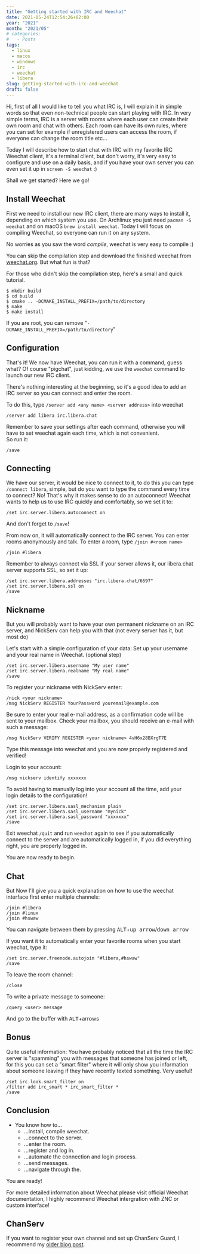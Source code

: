 ```yaml
---
title: "Getting started with IRC and Weechat"
date: 2021-05-24T12:54:26+02:00
year: "2021"
month: "2021/05"
# categories:
#   - Posts
tags:
  - linux
  - macos
  - windows
  - irc
  - weechat
  - libera
slug: getting-started-with-irc-and-weechat
draft: false
---
```


Hi, first of all I would like to tell you what IRC is, I will explain it in simple words so that even non-technical people can start playing with IRC.
In very simple terms, IRC is a server with rooms where each user can create their own room and chat with others.
Each room can have its own rules, where you can set for example if unregistered users can access the room, if everyone can change the room title etc...

Today I will describe how to start chat with IRC with my favorite IRC Weechat client, it's a terminal client, but don't worry, it's very easy to configure and use on a daily basis, and if you have your own server you can even set it up in `screen -S weechat` :)

Shall we get started? Here we go!

## Install Weechat

First we need to install our new IRC client, there are many ways to install it, depending on which system you use.
On Archlinux you just need `pacman -S weechat` and on macOS `brew install weechat`.
Today I will focus on compiling Weechat, so everyone can run it on any system.

No worries as you saw the word _compile_, weechat is very easy to compile :)

You can skip the compilation step and download the finished weechat from [weechat.org](https://weechat.org/). But what fun is that?

For those who didn't skip the compilation step, here's a small and quick tutorial.

```
$ mkdir build
$ cd build
$ cmake .. -DCMAKE_INSTALL_PREFIX=/path/to/directory
$ make
$ make install
```

If you are root, you can remove "`-DCMAKE_INSTALL_PREFIX=/path/to/directory`"

## Configuration

That's it! We now have Weechat, you can run it with a command, guess what? Of course "pigchat", just kidding, we use the `weechat` command to launch our new IRC client.

There's nothing interesting at the beginning, so it's a good idea to add an IRC server so you can connect and enter the room.

To do this, type `/server add <any name> <server address>` into weechat

```
/server add libera irc.libera.chat
```

Remember to save your settings after each command, otherwise you will have to set weechat again each time, which is not convenient.  
So run it:

```
/save
```

## Connecting

We have our server, it would be nice to connect to it, to do this you can type `/connect libera`, simple, but do you want to type the command every time to connect? No!
That's why it makes sense to do an autoconnect!
Weechat wants to help us to use IRC quickly and comfortably, so we set it to:

```
/set irc.server.libera.autoconnect on
```

And don't forget to `/save`!

From now on, it will automatically connect to the IRC server. You can enter rooms anonymously and talk.
To enter a room, type `/join #<room name>`

```
/join #libera
```

Remember to always connect via SSL if your server allows it, our libera.chat server supports SSL, so set it up:

```
/set irc.server.libera.addresses "irc.libera.chat/6697"
/set irc.server.libera.ssl on
/save
```

## Nickname

But you will probably want to have your own permanent nickname on an IRC server, and NickServ can help you with that (not every server has it, but most do)

Let's start with a simple configuration of your data:
Set up your username and your real name in Weechat. (optional step)

```
/set irc.server.libera.username "My user name"
/set irc.server.libera.realname "My real name"
/save
```

To register your nickname with NickServ enter:

```
/nick <your nickname>
/msg NickServ REGISTER YourPassword youremail@example.com
```

Be sure to enter your real e-mail address, as a confirmation code will be sent to your mailbox.
Check your mailbox, you should receive an e-mail with such a message:

```
/msg NickServ VERIFY REGISTER <your nickname> 4vH6x28BXrgT7E
```

Type this message into weechat and you are now properly registered and verified!

Login to your account:

```
/msg nickserv identify xxxxxxx
```

To avoid having to manually log into your account all the time, add your login details to the configuration!

```
/set irc.server.libera.sasl_mechanism plain
/set irc.server.libera.sasl_username "mynick"
/set irc.server.libera.sasl_password "xxxxxxx"
/save
```

Exit weechat `/quit` and run `weechat` again to see if you automatically connect to the server and are automatically logged in, if you did everything right, you are properly logged in.

You are now ready to begin.

## Chat

But Now I'll give you a quick explanation on how to use the weechat interface first enter multiple channels:

```
/join #libera
/join #linux
/join #hswaw
```

You can navigate between them by pressing <kbd>ALT</kbd>+<kbd>up arrow</kbd>/<kbd>down arrow</kbd>

If you want it to automatically enter your favorite rooms when you start weechat, type it:

```
/set irc.server.freenode.autojoin "#libera,#hswaw"
/save
```

To leave the room channel:

```
/close
```

To write a private message to someone:

```
/query <user> message
```

And go to the buffer with <kbd>ALT</kbd>+arrows

## Bonus

Quite useful information:
You have probably noticed that all the time the IRC server is "spamming" you with messages that someone has joined or left, for this you can set a "smart filter" where it will only show you information about someone leaving if they have recently texted something.
Very useful!

```
/set irc.look.smart_filter on
/filter add irc_smart * irc_smart_filter *
/save
```

## Conclusion

- You know how to...
  - ...install, compile weechat.
  - ...connect to the server.
  - ...enter the room.
  - ...register and log in.
  - ...automate the connection and login process.
  - ...send messages.
  - ...navigate through the.

You are ready!

For more detailed information about Weechat please visit official Weechat documentation, I highly recommend Weechat intergration with ZNC or custom interface!

## ChanServ

If you want to register your own channel and set up ChanServ Guard, I recommend my [older blog post](https://skorotkiewicz.github.io/techlog/tiny-irc-doc/).
